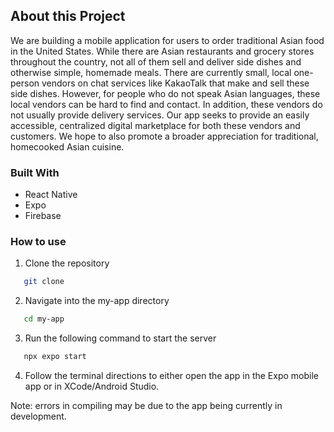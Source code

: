 ## About this Project

We are building a mobile application for users to order traditional Asian 
food in the United States. While there are Asian restaurants and grocery 
stores throughout the country, not all of them sell and deliver side 
dishes and otherwise simple, homemade meals. There are currently small, 
local one-person vendors on chat services like KakaoTalk that make and 
sell these side dishes. However, for people who do not speak Asian 
languages, these local vendors can be hard to find and contact. In 
addition, these vendors do not usually provide delivery services. Our app 
seeks to provide an easily accessible, centralized digital marketplace for 
both these vendors and customers. We hope to also promote a broader 
appreciation for traditional, homecooked Asian cuisine.

### Built With

* React Native
* Expo
* Firebase

### How to use

1. Clone the repository
```sh
   git clone 
```
2. Navigate into the my-app directory
```sh
   cd my-app
```
3. Run the following command to start the server
```sh
   npx expo start
```
4. Follow the terminal directions to either open the app in the Expo mobile app or in XCode/Android Studio.

Note: errors in compiling may be due to the app being currently in development.
